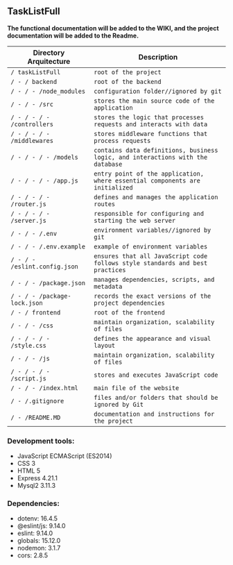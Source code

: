 ## TaskListFull
**The functional documentation will be added to the WIKI, and the project documentation will be added to the Readme.**

| **Directory Arquitecture** | **Description** |
| ----------------------- | --------- |
| `/ taskListFull`           | `root of the project` |
| `/ - / backend`                | `root of the backend` |
| `/ - / - /node_modules`         | `configuration folder//ignored by git` |
| `/ - / - /src`                  | `stores the main source code of the application` |
| `/ - / - / - /controllers`         | `stores the logic that processes requests and interacts with data` |
| `/ - / - / - /middlewares`         | `stores middleware functions that process requests` |
| `/ - / - / - /models`              | `contains data definitions, business logic, and interactions with the database` |
| `/ - / - / - /app.js`              | `entry point of the application, where essential components are initialized` |
| `/ - / - / - /router.js`           | `defines and manages the application routes` |
| `/ - / - / - /server.js`           | `responsible for configuring and starting the web server` |
| `/ - / - /.env`                | `environment variables//ignored by git` |
| `/ - / - /.env.example`        | `example of environment variables` |
| `/ - / - /eslint.config.json`  | `ensures that all JavaScript code follows style standards and best practices` |
| `/ - / - /package.json`        | `manages dependencies, scripts, and metadata` |
| `/ - / - /package-lock.json`   | `records the exact versions of the project dependencies` |
| `/ - / frontend`               | `root of the frontend` |
| `/ - / - /css`                  | `maintain organization, scalability of files` |
| `/ - / - / - /style.css`           | `defines the appearance and visual layout` |
| `/ - / - /js`                   | `maintain organization, scalability of files` |
| `/ - / - / - /script.js`           | `stores and executes JavaScript code` |
| `/ - / - /index.html`          | `main file of the website` |
| `/ - /.gitignore`             | `files and/or folders that should be ignored by Git` |
| `/ - /README.MD`             | `documentation and instructions for the project` |  

### **Development tools**:
* JavaScript ECMAScript (ES2014)
* CSS 3
* HTML 5
* Express 4.21.1
* Mysql2 3.11.3

### **Dependencies**:
* dotenv: 16.4.5
* @eslint/js: 9.14.0
* eslint: 9.14.0
* globals: 15.12.0
* nodemon: 3.1.7
* cors: 2.8.5
